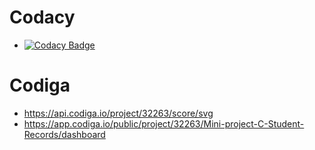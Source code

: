 # Codacy
* [![Codacy Badge](https://app.codacy.com/project/badge/Grade/63a379d7cc7c49d8a5b01c5c563a7e3b)](https://www.codacy.com/gh/Tarun800/Mini-project-C-Student-Records/dashboard?utm_source=github.com&amp;utm_medium=referral&amp;utm_content=Tarun800/Mini-project-C-Student-Records&amp;utm_campaign=Badge_Grade)

# Codiga
* https://api.codiga.io/project/32263/score/svg
* https://app.codiga.io/public/project/32263/Mini-project-C-Student-Records/dashboard

